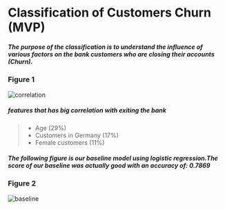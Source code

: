# Classification of Customers Churn (MVP)
##### The purpose of the classification is to understand the influence of various factors on the bank customers who are closing their accounts (Churn).


### Figure 1
![correlation](https://user-images.githubusercontent.com/93079224/146169594-d7af72af-4501-48e2-b707-04cafbb5832a.png)
##### features that has big correlation with exiting the bank
> - Age (29%)
> - Customers in Germany (17%)
> - Female customers (11%)


##### The following figure is our baseline model using logistic regression.The score of our baseline was actually good with an accuracy of: 0.7869

### Figure 2

![baseline](https://user-images.githubusercontent.com/93079224/146169511-250b9a02-5f0a-41fb-b48f-0ec0faf1e6d3.png)

